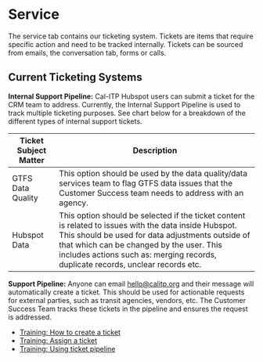 # Service

The service tab contains our ticketing system. Tickets are items that require specific action and need to be tracked internally. Tickets can be sourced from emails, the conversation tab, forms or calls.  

## Current Ticketing Systems

**Internal Support Pipeline:** Cal-ITP Hubspot users can submit a ticket for the CRM team to address. Currently, the Internal Support Pipeline is used to track multiple ticketing purposes. See chart below for a breakdown of the different types of internal support tickets. 

|Ticket Subject Matter | Description |
|----------------------|-------------|
|GTFS Data Quality| This option should be used by the data quality/data services team to flag GTFS data issues that the Customer Success team needs to address with an agency.|
| Hubspot Data| This option should be selected if the ticket content is related to issues with the data inside Hubspot. This should be used for data adjustments outside of that which can be changed by the user. This includes actions such as: merging records, duplicate records, unclear records etc.|

**Support Pipeline:** Anyone can email hello@calitp.org and their message will automatically create a ticket. This should be used for actionable requests for external parties, such as transit agencies, vendors, etc. The Customer Success Team tracks these tickets in the pipeline and ensures the request is addressed. 


- [Training: How to create a ticket](#service)
- [Training: Assign a ticket](/service/assign-a-ticket)
- [Training: Using ticket pipeline](#service)
